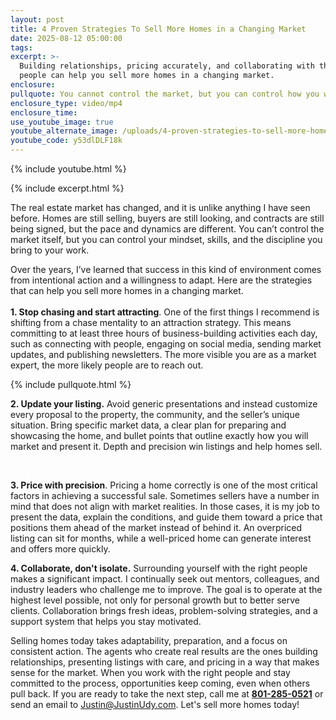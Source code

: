 ```yaml
---
layout: post
title: 4 Proven Strategies To Sell More Homes in a Changing Market
date: 2025-08-12 05:00:00
tags:
excerpt: >-
  Building relationships, pricing accurately, and collaborating with the right
  people can help you sell more homes in a changing market.
enclosure:
pullquote: You cannot control the market, but you can control how you work within it.
enclosure_type: video/mp4
enclosure_time:
use_youtube_image: true
youtube_alternate_image: /uploads/4-proven-strategies-to-sell-more-homes-in-a-changing-market-2.jpg
youtube_code: y53dlDLF18k
---
```

{% include youtube.html %}

{% include excerpt.html %}

The real estate market has changed, and it is unlike anything I have seen before. Homes are still selling, buyers are still looking, and contracts are still being signed, but the pace and dynamics are different. You can’t control the market itself, but you can control your mindset, skills, and the discipline you bring to your work.

Over the years, I’ve learned that success in this kind of environment comes from intentional action and a willingness to adapt. Here are the strategies that can help you sell more homes in a changing market.<br><br>**1\. Stop chasing and start attracting**. One of the first things I recommend is shifting from a chase mentality to an attraction strategy. This means committing to at least three hours of business-building activities each day, such as connecting with people, engaging on social media, sending market updates, and publishing newsletters. The more visible you are as a market expert, the more likely people are to reach out.

{% include pullquote.html %}

**2\. Update your listing.** Avoid generic presentations and instead customize every proposal to the property, the community, and the seller’s unique situation. Bring specific market data, a clear plan for preparing and showcasing the home, and bullet points that outline exactly how you will market and present it. Depth and precision win listings and help homes sell.

&nbsp;

**3\. Price with precision**. Pricing a home correctly is one of the most critical factors in achieving a successful sale. Sometimes sellers have a number in mind that does not align with market realities. In those cases, it is my job to present the data, explain the conditions, and guide them toward a price that positions them ahead of the market instead of behind it. An overpriced listing can sit for months, while a well-priced home can generate interest and offers more quickly.

**4\. Collaborate, don't isolate.** Surrounding yourself with the right people makes a significant impact. I continually seek out mentors, colleagues, and industry leaders who challenge me to improve. The goal is to operate at the highest level possible, not only for personal growth but to better serve clients. Collaboration brings fresh ideas, problem-solving strategies, and a support system that helps you stay motivated.

Selling homes today takes adaptability, preparation, and a focus on consistent action. The agents who create real results are the ones building relationships, presenting listings with care, and pricing in a way that makes sense for the market. When you work with the right people and stay committed to the process, opportunities keep coming, even when others pull back. If you are ready to take the next step, call me at **<u>801-285-0521</u>** or send an email to [Justin@JustinUdy.com](mailto:Justin@JustinUdy.com). Let's sell more homes today!